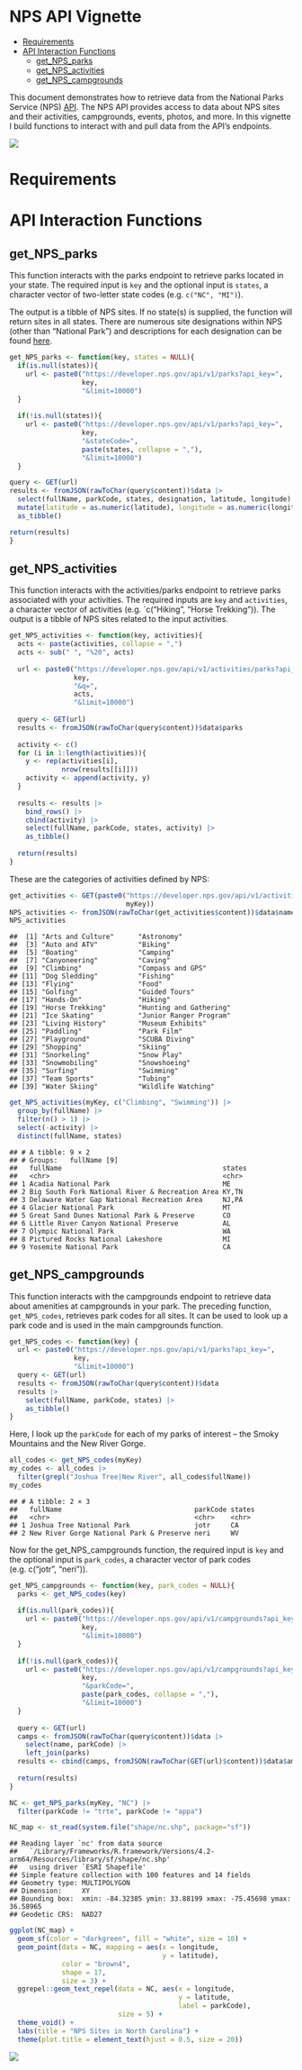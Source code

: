 NPS API Vignette
================

- [Requirements](#requirements)
- [API Interaction Functions](#api-interaction-functions)
  - [get_NPS_parks](#get_nps_parks)
  - [get_NPS_activities](#get_nps_activities)
  - [get_NPS_campgrounds](#get_nps_campgrounds)

This document demonstrates how to retrieve data from the National Parks
Service (NPS)
[API](https://www.nps.gov/subjects/developer/api-documentation.htm). The
NPS API provides access to data about NPS sites and their activities,
campgrounds, events, photos, and more. In this vignette I build
functions to interact with and pull data from the API’s endpoints.

![](parks.png)

# Requirements

# API Interaction Functions

## get_NPS_parks

This function interacts with the parks endpoint to retrieve parks
located in your state. The required input is `key` and the optional
input is `states`, a character vector of two-letter state codes
(e.g. `c("NC", "MI")`).

The output is a tibble of NPS sites. If no state(s) is supplied, the
function will return sites in all states. There are numerous site
designations within NPS (other than “National Park”) and descriptions
for each designation can be found
[here](https://www.nps.gov/goga/planyourvisit/designations.htm).

``` r
get_NPS_parks <- function(key, states = NULL){
  if(is.null(states)){
    url <- paste0("https://developer.nps.gov/api/v1/parks?api_key=",
                  key,
                  "&limit=10000")
  }
  
  if(!is.null(states)){
    url <- paste0("https://developer.nps.gov/api/v1/parks?api_key=",
                  key,
                  "&stateCode=",
                  paste(states, collapse = ","),
                  "&limit=10000")
  }

query <- GET(url)
results <- fromJSON(rawToChar(query$content))$data |>
  select(fullName, parkCode, states, designation, latitude, longitude) |>
  mutate(latitude = as.numeric(latitude), longitude = as.numeric(longitude)) |>
  as_tibble()

return(results)
}
```

## get_NPS_activities

This function interacts with the activities/parks endpoint to retrieve
parks associated with your activities. The required inputs are `key` and
`activities`, a character vector of activities (e.g. \`c(“Hiking”,
“Horse Trekking”)). The output is a tibble of NPS sites related to the
input activities.

``` r
get_NPS_activities <- function(key, activities){
  acts <- paste(activities, collapse = ",")
  acts <- sub(" ", "%20", acts)
  
  url <- paste0("https://developer.nps.gov/api/v1/activities/parks?api_key=",
                key,
                "&q=",
                acts,
                "&limit=10000")
  
  query <- GET(url)
  results <- fromJSON(rawToChar(query$content))$data$parks
  
  activity <- c()
  for (i in 1:length(activities)){
    y <- rep(activities[i],
             nrow(results[[i]]))
    activity <- append(activity, y)
  }
  
  results <- results |>
    bind_rows() |>
    cbind(activity) |>
    select(fullName, parkCode, states, activity) |>
    as_tibble()
  
  return(results)
}
```

These are the categories of activities defined by NPS:

``` r
get_activities <- GET(paste0("https://developer.nps.gov/api/v1/activities?api_key=",
                             myKey))
NPS_activities <- fromJSON(rawToChar(get_activities$content))$data$name
NPS_activities
```

    ##  [1] "Arts and Culture"      "Astronomy"            
    ##  [3] "Auto and ATV"          "Biking"               
    ##  [5] "Boating"               "Camping"              
    ##  [7] "Canyoneering"          "Caving"               
    ##  [9] "Climbing"              "Compass and GPS"      
    ## [11] "Dog Sledding"          "Fishing"              
    ## [13] "Flying"                "Food"                 
    ## [15] "Golfing"               "Guided Tours"         
    ## [17] "Hands-On"              "Hiking"               
    ## [19] "Horse Trekking"        "Hunting and Gathering"
    ## [21] "Ice Skating"           "Junior Ranger Program"
    ## [23] "Living History"        "Museum Exhibits"      
    ## [25] "Paddling"              "Park Film"            
    ## [27] "Playground"            "SCUBA Diving"         
    ## [29] "Shopping"              "Skiing"               
    ## [31] "Snorkeling"            "Snow Play"            
    ## [33] "Snowmobiling"          "Snowshoeing"          
    ## [35] "Surfing"               "Swimming"             
    ## [37] "Team Sports"           "Tubing"               
    ## [39] "Water Skiing"          "Wildlife Watching"

``` r
get_NPS_activities(myKey, c("Climbing", "Swimming")) |>
  group_by(fullName) |>
  filter(n() > 1) |>
  select(-activity) |>
  distinct(fullName, states)
```

    ## # A tibble: 9 × 2
    ## # Groups:   fullName [9]
    ##   fullName                                        states
    ##   <chr>                                           <chr> 
    ## 1 Acadia National Park                            ME    
    ## 2 Big South Fork National River & Recreation Area KY,TN 
    ## 3 Delaware Water Gap National Recreation Area     NJ,PA 
    ## 4 Glacier National Park                           MT    
    ## 5 Great Sand Dunes National Park & Preserve       CO    
    ## 6 Little River Canyon National Preserve           AL    
    ## 7 Olympic National Park                           WA    
    ## 8 Pictured Rocks National Lakeshore               MI    
    ## 9 Yosemite National Park                          CA

## get_NPS_campgrounds

This function interacts with the campgrounds endpoint to retrieve data
about amenities at campgrounds in your park. The preceding function,
`get_NPS_codes`, retrieves park codes for all sites. It can be used to
look up a park code and is used in the main campgrounds function.

``` r
get_NPS_codes <- function(key) {
  url <- paste0("https://developer.nps.gov/api/v1/parks?api_key=",
                key,
                "&limit=10000")
  query <- GET(url)
  results <- fromJSON(rawToChar(query$content))$data
  results |>
    select(fullName, parkCode, states) |>
    as_tibble()
}
```

Here, I look up the `parkCode` for each of my parks of interest – the
Smoky Mountains and the New River Gorge.

``` r
all_codes <- get_NPS_codes(myKey) 
my_codes <- all_codes |>
  filter(grepl("Joshua Tree|New River", all_codes$fullName))
my_codes
```

    ## # A tibble: 2 × 3
    ##   fullName                                 parkCode states
    ##   <chr>                                    <chr>    <chr> 
    ## 1 Joshua Tree National Park                jotr     CA    
    ## 2 New River Gorge National Park & Preserve neri     WV

Now for the get_NPS_campgrounds function, the required input is `key`
and the optional input is `park_codes`, a character vector of park codes
(e.g. c(“jotr”, “neri”)).

``` r
get_NPS_campgrounds <- function(key, park_codes = NULL){
  parks <- get_NPS_codes(key)
  
  if(is.null(park_codes)){
    url <- paste0("https://developer.nps.gov/api/v1/campgrounds?api_key=",
                  key,
                  "&limit=10000")
  }
  
  if(!is.null(park_codes)){
    url <- paste0("https://developer.nps.gov/api/v1/campgrounds?api_key=",
                  key,
                  "&parkCode=",
                  paste(park_codes, collapse = ","),
                  "&limit=10000")
  }
  
  query <- GET(url)
  camps <- fromJSON(rawToChar(query$content))$data |>
    select(name, parkCode) |>
    left_join(parks)
  results <- cbind(camps, fromJSON(rawToChar(GET(url)$content))$data$amenities)
  
  return(results)
}
```

``` r
NC <- get_NPS_parks(myKey, "NC") |>
  filter(parkCode != "trte", parkCode != "appa")

NC_map <- st_read(system.file("shape/nc.shp", package="sf"))
```

    ## Reading layer `nc' from data source 
    ##   `/Library/Frameworks/R.framework/Versions/4.2-arm64/Resources/library/sf/shape/nc.shp' 
    ##   using driver `ESRI Shapefile'
    ## Simple feature collection with 100 features and 14 fields
    ## Geometry type: MULTIPOLYGON
    ## Dimension:     XY
    ## Bounding box:  xmin: -84.32385 ymin: 33.88199 xmax: -75.45698 ymax: 36.58965
    ## Geodetic CRS:  NAD27

``` r
ggplot(NC_map) +
  geom_sf(color = "darkgreen", fill = "white", size = 10) +
  geom_point(data = NC, mapping = aes(x = longitude,
                                      y = latitude),
             color = "brown4",
             shape = 17,
             size = 3) +
  ggrepel::geom_text_repel(data = NC, aes(x = longitude,
                                          y = latitude,
                                          label = parkCode),
                           size = 5) +
  theme_void() +
  labs(title = "NPS Sites in North Carolina") +
  theme(plot.title = element_text(hjust = 0.5, size = 20))
```

![](README_files/figure-gfm/unnamed-chunk-125-1.png)<!-- -->
